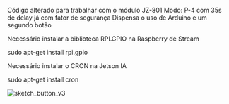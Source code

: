 Código alterado para trabalhar com o módulo JZ-801
Modo: P-4 com 35s de delay já com fator de segurança
Dispensa o uso de Arduino e um segundo botão

Necessário instalar a biblioteca RPI.GPIO na Raspberry de Stream

sudo apt-get install rpi.gpio

Necessário instalar o CRON na Jetson IA

sudo apt-get install cron

![sketch_button_v3](https://user-images.githubusercontent.com/42683582/203343707-c3ae64c4-ac1d-4215-a13a-e3b068400211.png)
